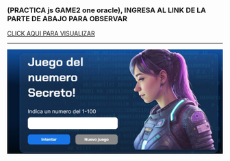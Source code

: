 ###    (PRACTICA js GAME2 one oracle),  INGRESA AL LINK DE LA PARTE DE ABAJO PARA OBSERVAR 

[ CLICK AQUI PARA VISUALIZAR ](https://breinnerbenitez.github.io/Juego_NumeroSecretoversion2/)

___

![imagen](img/imagenjuego.JPG)




